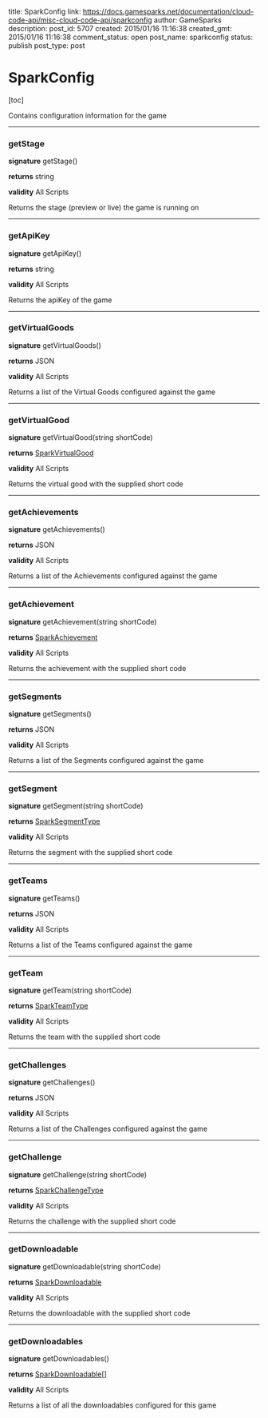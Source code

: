 title: SparkConfig
link: https://docs.gamesparks.net/documentation/cloud-code-api/misc-cloud-code-api/sparkconfig
author: GameSparks
description: 
post_id: 5707
created: 2015/01/16 11:16:38
created_gmt: 2015/01/16 11:16:38
comment_status: open
post_name: sparkconfig
status: publish
post_type: post

<!--Contains configuration information for the game -->

# SparkConfig

[toc] 

Contains configuration information for the game

* * *

### getStage

**signature** getStage()

**returns** string

**validity** All Scripts

Returns the stage (preview or live) the game is running on

* * *

### getApiKey

**signature** getApiKey()

**returns** string

**validity** All Scripts

Returns the apiKey of the game

* * *

### getVirtualGoods

**signature** getVirtualGoods()

**returns** JSON

**validity** All Scripts

Returns a list of the Virtual Goods configured against the game

* * *

### getVirtualGood

**signature** getVirtualGood(string shortCode)

**returns** [SparkVirtualGood](../Misc/SparkVirtualGood)

**validity** All Scripts

Returns the virtual good with the supplied short code

* * *

### getAchievements

**signature** getAchievements()

**returns** JSON

**validity** All Scripts

Returns a list of the Achievements configured against the game

* * *

### getAchievement

**signature** getAchievement(string shortCode)

**returns** [SparkAchievement](../Misc/SparkAchievement)

**validity** All Scripts

Returns the achievement with the supplied short code

* * *

### getSegments

**signature** getSegments()

**returns** JSON

**validity** All Scripts

Returns a list of the Segments configured against the game

* * *

### getSegment

**signature** getSegment(string shortCode)

**returns** [SparkSegmentType](../Misc/SparkSegmentType)

**validity** All Scripts

Returns the segment with the supplied short code

* * *

### getTeams

**signature** getTeams()

**returns** JSON

**validity** All Scripts

Returns a list of the Teams configured against the game

* * *

### getTeam

**signature** getTeam(string shortCode)

**returns** [SparkTeamType](../Misc/SparkTeamType)

**validity** All Scripts

Returns the team with the supplied short code

* * *

### getChallenges

**signature** getChallenges()

**returns** JSON

**validity** All Scripts

Returns a list of the Challenges configured against the game

* * *

### getChallenge

**signature** getChallenge(string shortCode)

**returns** [SparkChallengeType](../Misc/SparkChallengeType)

**validity** All Scripts

Returns the challenge with the supplied short code

* * *

### getDownloadable

**signature** getDownloadable(string shortCode)

**returns** [SparkDownloadable](../Misc/SparkDownloadable)

**validity** All Scripts

Returns the downloadable with the supplied short code

* * *

### getDownloadables

**signature** getDownloadables()

**returns** [SparkDownloadable](../Misc/SparkDownloadable)[]

**validity** All Scripts

Returns a list of all the downloadables configured for this game